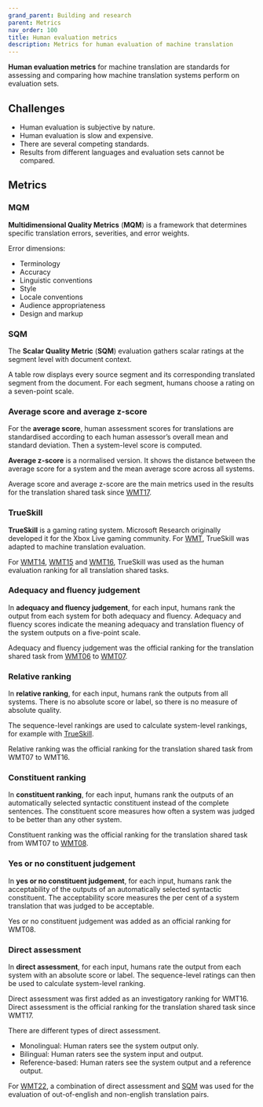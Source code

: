 ```yaml
---
grand_parent: Building and research
parent: Metrics
nav_order: 100
title: Human evaluation metrics
description: Metrics for human evaluation of machine translation
---
```


**Human evaluation metrics** for machine translation are standards for assessing and comparing how machine translation systems perform on evaluation sets.

## Challenges

- Human evaluation is subjective by nature.
- Human evaluation is slow and expensive.
- There are several competing standards.
- Results from different languages and evaluation sets cannot be compared.

## Metrics

### MQM

**Multidimensional Quality Metrics** (**MQM**) is a framework that determines specific translation errors, severities, and error weights.

Error dimensions:

- Terminology
- Accuracy
- Linguistic conventions
- Style
- Locale conventions
- Audience appropriateness
- Design and markup

### SQM

The **Scalar Quality Metric** (**SQM**) evaluation gathers scalar ratings at the segment level with document context.

A table row displays every source segment and its corresponding translated segment from the document. 
For each segment, humans choose a rating on a seven-point scale.

### Average score and average z-score

For the **average score**, human assessment scores for translations are standardised according to each human assessor’s overall mean and standard deviation.
Then a system-level score is computed.

**Average z-score** is a normalised version.
It shows the distance between the average score for a system and the mean average score across all systems.

Average score and average z-score are the main metrics used in the results for the translation shared task since [WMT17](/wmt17).

### TrueSkill

**TrueSkill** is a gaming rating system.
Microsoft Research originally developed it for the Xbox Live gaming community.
For [WMT](/wmt), TrueSkill was adapted to machine translation evaluation.

For [WMT14](/wmt14), [WMT15](/wmt15) and [WMT16](/wmt16), TrueSkill was used as the human evaluation ranking for all translation shared tasks.

### Adequacy and fluency judgement

In **adequacy and fluency judgement**, for each input, humans rank the output from each system for both adequacy and fluency.
Adequacy and fluency scores indicate the meaning adequacy and translation fluency of the system outputs on a five-point scale.

Adequacy and fluency judgement was the official ranking for the translation shared task from [WMT06](/wmt06) to [WMT07](/wmt07).

### Relative ranking

In **relative ranking**, for each input, humans rank the outputs from all systems.
There is no absolute score or label, so there is no measure of absolute quality.

The sequence-level rankings are used to calculate system-level rankings, for example with [TrueSkill](#trueskill).

Relative ranking was the official ranking for the translation shared task from WMT07 to WMT16.

### Constituent ranking

In **constituent ranking**, for each input, humans rank the outputs of an automatically selected syntactic constituent instead of the complete sentences. The constituent score measures how often a system was judged to be better than any other system.

Constituent ranking was the official ranking for the translation shared task from WMT07 to [WMT08](/wmt08).

### Yes or no constituent judgement

In **yes or no constituent judgement**, for each input, humans rank the acceptability of the outputs of an automatically selected syntactic constituent.
The acceptability score measures the per cent of a system translation that was judged to be acceptable.

Yes or no constituent judgement was added as an official ranking for WMT08.

### Direct assessment

In **direct assessment**, for each input, humans rate the output from each system with an absolute score or label.
The sequence-level ratings can then be used to calculate system-level ranking.

Direct assessment was first added as an investigatory ranking for WMT16.
Direct assessment is the official ranking for the translation shared task since WMT17.

There are different types of direct assessment.

- Monolingual: Human raters see the system output only.
- Bilingual: Human raters see the system input and output.
- Reference-based: Human raters see the system output and a reference output.

For [WMT22](/wmt22), a combination of direct assessment and [SQM](#sqm) was used for the evaluation of out-of-english and non-english translation pairs.
